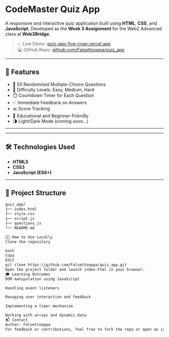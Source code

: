 # CodeMaster Quiz App

A responsive and interactive quiz application built using **HTML**, **CSS**, and **JavaScript**. Developed as the **Week 3 Assignment** for the Web2 Advanced class at **Web3Bridge**.

> ✅ Live Demo: [quiz-app-five-cyan.vercel.app](https://quiz-app-five-cyan.vercel.app/)  
> 💻 GitHub Repo: [github.com/Falsettooppa/quiz_app](https://github.com/Falsettooppa/quiz_app/)

---

## 🚀 Features

- 🔢 50 Randomised Multiple-Choice Questions  
- 🎯 Difficulty Levels: Easy, Medium, Hard  
- ⏱️ Countdown Timer for Each Question  
- ✅ Immediate Feedback on Answers  
- 📊 Score Tracking  
- 🧠 Educational and Beginner-Friendly  
- 🌗 Light/Dark Mode (coming soon...)

---



---

## 🛠️ Technologies Used

- **HTML5**
- **CSS3**
- **JavaScript (ES6+)**

---

## 📁 Project Structure

```bash
quiz_app/
├── index.html
├── style.css
├── script.js
├── questions.js
└── README.md

🧑‍💻 How to Use Locally
Clone the repository

bash
Copy
Edit
git clone https://github.com/Falsettooppa/quiz_app.git
Open the project folder and launch index.html in your browser.
🎓 Learning Outcomes
DOM manipulation using JavaScript

Handling event listeners

Managing user interaction and feedback

Implementing a timer mechanism

Working with arrays and dynamic data
📬 Contact
Author: Falsettooppa
For feedback or contributions, feel free to fork the repo or open an issue.
